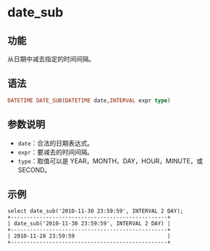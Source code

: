 # date_sub

## 功能

从日期中减去指定的时间间隔。

## 语法

```Haskell
DATETIME DATE_SUB(DATETIME date,INTERVAL expr type)
```

## 参数说明

* `date`：合法的日期表达式。
* `expr`：要减去的时间间隔。
* `type`：取值可以是 YEAR，MONTH，DAY，HOUR，MINUTE，或 SECOND。

## 示例

```Plain Text
select date_sub('2010-11-30 23:59:59', INTERVAL 2 DAY);
+-------------------------------------------------+
| date_sub('2010-11-30 23:59:59', INTERVAL 2 DAY) |
+-------------------------------------------------+
| 2010-11-28 23:59:59                             |
+-------------------------------------------------+
```
